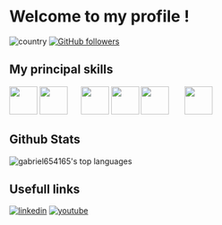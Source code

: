 # Welcome to my profile !

![country](https://img.shields.io/badge/🌐%20%20country-France-blue)
[![GitHub followers](https://img.shields.io/github/followers/gabriel654165.svg?style=social&label=Follow&maxAge=2592000)](https://github.com/gabriel654165?tab=followers)

## My principal skills
<code><img src="https://github.com/user-attachments/assets/f62d077c-2479-40e0-9be9-fcce16a7bc1d" height="50"></code>
<code><img src="https://github.com/user-attachments/assets/aabd24bd-a9d7-4f4b-96c7-9231dbdfd971" height="50"></code>&nbsp;&nbsp;&nbsp;&nbsp;&nbsp;
<code><img src="https://github.com/user-attachments/assets/08250337-8462-43df-8c5b-d5e6f93c42ab" height="50"></code>
<code><img src="https://github.com/user-attachments/assets/3f46311c-0b63-4c53-93ad-6e5640e25ea3" height="50"></code>
<code><img src="https://github.com/user-attachments/assets/8ae47be2-c8ec-4c06-a4f2-2bf61d3e8e00" height="50"></code>
&nbsp;&nbsp;&nbsp;&nbsp;&nbsp;
<code><img src="https://github.com/user-attachments/assets/a0b1a99c-e081-4495-aaa5-2df72e5d5ef0" height="50"></code>

## Github Stats

![gabriel654165's top languages](https://github-readme-stats.vercel.app/api/top-langs/?username=gabriel654165&layout=compact&theme=gotham)

## Usefull links

[![linkedin](https://img.shields.io/badge/LinkedIn-blue?style=flat&logo=linkedin&labelColor=blue)](https://www.linkedin.com/in/gabriel-medoukali-627746198/)
[![youtube](https://img.shields.io/badge/Youtube-red?style=flat&logo=youtube&labelColor=red)](https://www.youtube.com/channel/UCYSM25QQt-9-ui69EIh1Qyw)
